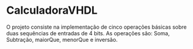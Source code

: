 # CalculadoraVHDL
O projeto consiste na implementação de cinco operações básicas
sobre duas sequências de entradas de 4 bits. As operações são: Soma,
Subtração, maiorQue, menorQue e inversão.
